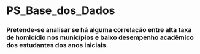 # PS_Base_dos_Dados

### Pretende-se analisar se há alguma correlação entre alta taxa de homicídio nos municípios e baixo desempenho acadêmico dos estudantes dos anos iniciais.